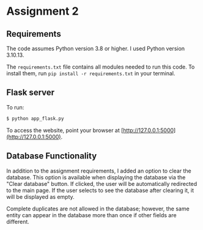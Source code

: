 # Assignment 2

## Requirements

The code assumes Python version 3.8 or higher. I used Python version 3.10.13.

The `requirements.txt` file contains all modules needed to run this code. To install them, run `pip install -r requirements.txt` in your terminal.

## Flask server

To run:

```bash
$ python app_flask.py
```

To access the website, point your browser at [http://127.0.0.1:5000](http://127.0.0.1:5000).

## Database Functionality

In addition to the assignment requirements, I added an option to clear the database. This option is available when displaying the database via the "Clear database" button. If clicked, the user will be automatically redirected to the main page. If the user selects to see the database after clearing it, it will be displayed as empty.

Complete duplicates are not allowed in the database; however, the same entity can appear in the database more than once if other fields are different. 